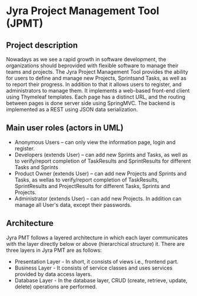 # Jyra Project Management Tool (JPMT)

## Project description
Nowadays as we see a rapid growth in software development, the organizations should beprovided with flexible software to manage their teams and projects. 
The Jyra Project Management Tool provides the ability for users to define and manage new Projects, Sprintsand Tasks, as well as to report their progress. In addition to 
that it allows users to register, and administrators to manage them. It implements a web-based front-end client using Thymeleaf templates. Each page has a distinct URL, 
and the routing between pages is done server side using SpringMVC. The backend is implemented as a REST using JSON data serialization.

## Main user roles (actors in UML)
- Anonymous Users – can only view the information page, login and register.
- Developers (extends User) – can add new Sprints and Tasks, as well as to verify/report completion of TaskResults and SprintResults for different Tasks and Sprints
- Product Owner (extends User) – can add new Projects and Sprints and Tasks, as wellas to verify/report completion of TaskResults, SprintResults and ProjectResults for 
different Tasks, Sprints and Projects.
- Administrator (extends User) – can add new Projects. In addition can manage all User's data, except their passwords.

## Architecture
Jyra PMT follows a layered architecture in which each layer communicates with the layer directly below or above (hierarchical structure) it. There are three layers in 
Jyra PMT are as follows:
- Presentation Layer - In short, it consists of views i.e., frontend part.
- Business Layer - It consists of service classes and uses services provided by data access layers.
- Database Layer - In the database layer, CRUD (create, retrieve, update, delete) operations are performed.
